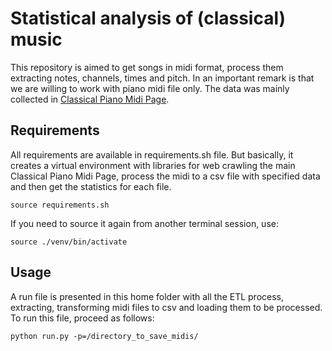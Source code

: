 # Statistical analysis of (classical) music #

This repository is aimed to get songs in midi format, process them extracting
notes, channels, times and pitch. In an important remark is that we are willing
to work with piano midi file only. The data was mainly collected in [Classical
Piano Midi Page](http://www.piano-midi.de/midi_files.htm).

## Requirements ##

All requirements are available in requirements.sh file. But basically, it creates
a virtual environment with libraries for web crawling the main Classical Piano
Midi Page, process the midi to a csv file with specified data and then get the
statistics for each file.

```
source requirements.sh
```

If you need to source it again from another terminal session, use:
```
source ./venv/bin/activate
```

## Usage ##

A run file is presented in this home folder with all the ETL process, extracting,
transforming midi files to csv and loading them to be processed. To run this
file, proceed as follows:
```
python run.py -p=/directory_to_save_midis/
```
